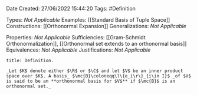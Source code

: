 <div class="topSpace"></div>

Date Created: 27/06/2022 15:44:20
Tags: #Definition

Types: _Not Applicable_
Examples: [[Standard Basis of Tuple Space]]
Constructions: [[Orthonormal Expansion]]
Generalizations: _Not Applicable_

Properties: _Not Applicable_
Sufficiencies: [[Gram-Schmidt Orthonormalization]], [[Orthonormal set extends to an orthonormal basis]]
Equivalences: _Not Applicable_
Justifications: _Not Applicable_

``` ad-Definition
title: Definition.

_Let $K$ denote either $\R$ or $\C$ and let $V$ be an inner product space over $K$. A basis_ $\mc{B}\coloneqq\l\{e_i\r\}_{i\in I}$ _of $V$ is said to be an **orthonormal basis for $V$** if $\mc{B}$ is an orthonormal set._

```
